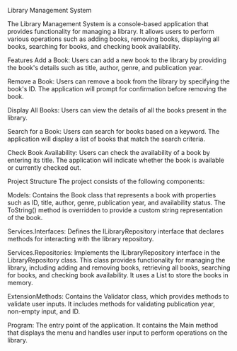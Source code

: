 Library Management System

The Library Management System is a console-based application that provides functionality for managing a library. It allows users to perform various operations such as 
adding books, removing books, displaying all books, searching for books, and checking book availability.

Features
Add a Book: Users can add a new book to the library by providing the book's details such as title, author, genre, and publication year.

Remove a Book: Users can remove a book from the library by specifying the book's ID. The application will prompt for confirmation before removing the book.

Display All Books: Users can view the details of all the books present in the library.

Search for a Book: Users can search for books based on a keyword. The application will display a list of books that match the search criteria.

Check Book Availability: Users can check the availability of a book by entering its title. The application will indicate whether the book is available or currently checked out.

Project Structure
The project consists of the following components:

Models: Contains the Book class that represents a book with properties such as ID, title, author, genre, publication year, and availability status. The ToString() method is overridden to provide a custom string representation of the book.

Services.Interfaces: Defines the ILibraryRepository interface that declares methods for interacting with the library repository.

Services.Repositories: Implements the ILibraryRepository interface in the LibraryRepository class. This class provides functionality for managing the library, including adding and removing books, retrieving all books, searching for books, and checking book availability. It uses a List<Book> to store the books in memory.

ExtensionMethods: Contains the Validator class, which provides methods to validate user inputs. It includes methods for validating publication year, non-empty input, and ID.

Program: The entry point of the application. It contains the Main method that displays the menu and handles user input to perform operations on the library.
